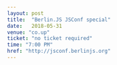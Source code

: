 ```yaml
---
layout: post
title:  "Berlin.JS JSConf special"
date:   2018-05-31
venue: "co.up"
ticket: "no ticket required"
time: "7:00 PM"
href: "http://jsconf.berlinjs.org"
---
```

